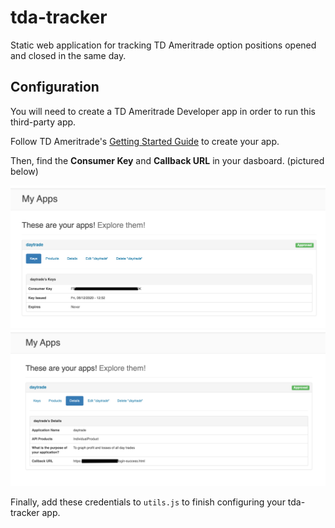 # tda-tracker
Static web application for tracking TD Ameritrade option positions opened and closed in the same day.

## Configuration

You will need to create a TD Ameritrade Developer app in order to run this third-party app.

Follow TD Ameritrade's [Getting Started Guide](https://developer.tdameritrade.com/content/getting-started) to create your app.

Then, find the **Consumer Key** and **Callback URL** in your dasboard. (pictured below)

![](https://github.com/joemalin95/tda-tracker/blob/master/assets/consumer_key_example.png)
![](https://github.com/joemalin95/tda-tracker/blob/master/assets/redirect_uri_example.png)

Finally, add these credentials to `utils.js` to finish configuring your tda-tracker app.
